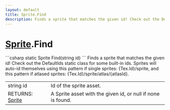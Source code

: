 ```yaml
---
layout: default
title: Sprite.Find
description: Finds a sprite that matches the given id! Check out the DefaultIds static class for some built-in ids. Sprites will auto-id themselves using this pattern if single sprites. {Tex.Id}/sprite, and this pattern if atlased sprites. {Tex.Id}/sprite/atlas/{atlasId}.
---
```

# [Sprite]({{site.url}}/Pages/StereoKit/Sprite.html).Find

<div class='signature' markdown='1'>
```csharp
static Sprite Find(string id)
```
Finds a sprite that matches the given id! Check out the
DefaultIds static class for some built-in ids. Sprites will auto-id
themselves using this pattern if single sprites: {Tex.Id}/sprite,
and this pattern if atlased sprites: {Tex.Id}/sprite/atlas/{atlasId}.
</div>

|  |  |
|--|--|
|string id|Id of the sprite asset.|
|RETURNS: [Sprite]({{site.url}}/Pages/StereoKit/Sprite.html)|A Sprite asset with the given id, or null if none is found.|




